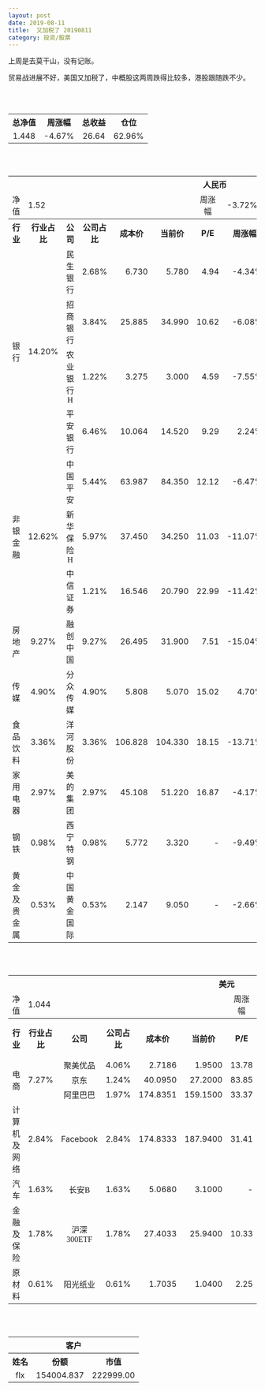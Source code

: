 ```yaml
---
layout: post
date: 2019-08-11
title:  又加税了 20190811
category: 投资/股票
---
```


上周是去莫干山，没有记账。

贸易战进展不好，美国又加税了，中概股这两周跌得比较多，港股跟随跌不少。

<br/>
<br/>

<table cellspacing="0" border="0">
	<tr>
		<th height="21" align="center"><font face="Noto Sans CJK SC Regular">总净值</font></th>
		<th align="center"><font face="Noto Sans CJK SC Regular">周涨幅</font></th>
		<th align="center"><font face="Noto Sans CJK SC Regular">总收益</font></th>
		<th align="center"><font face="Noto Sans CJK SC Regular">仓位</font></th>
	</tr>
	<tr>
		<td height="17" align="center" sdval="1.448" sdnum="1033;0;0.000">1.448</td>
		<td align="center" sdval="-0.0467" sdnum="1033;0;0.00%">-4.67%</td>
		<td align="center" sdval="26.64" sdnum="1033;0;0.00">26.64</td>
		<td align="center" sdval="0.6296" sdnum="1033;0;0.00%">62.96%</td>
	</tr>
</table>
<br />
<br />
<table>
	<tr>
		<th colspan="12"  height="21" align="center" valign="middle"><font face="Noto Sans CJK SC Regular">人民币</font></th>
		</tr>
	<tr>
		<td height="17" align="center"><font face="Noto Sans CJK SC Regular">净值</font></td>
		<td colspan="5"  align="left" valign="middle" sdval="1.52" sdnum="1033;">1.52</td>
		<td align="center"><font face="Noto Sans CJK SC Regular">周涨幅</font></td>
		<td colspan="5"  align="left" valign="middle" sdval="-0.0372" sdnum="1033;0;0.00%">-3.72%</td>
		</tr>
	<tr>
		<th height="21" align="center" valign="middle"><font face="Noto Sans CJK SC Regular">行业</font></th>
		<th align="center" valign="middle"><font face="Noto Sans CJK SC Regular">行业占比</font></th>
		<th align="center"><font face="Noto Sans CJK SC Regular">公司</font></th>
		<th align="center"><font face="Noto Sans CJK SC Regular">公司占比</font></th>
		<th align="center"><font face="Noto Sans CJK SC Regular">成本价</font></th>
		<th align="center"><font face="Noto Sans CJK SC Regular">当前价</font></th>
		<th align="center">P/E</th>
		<th align="center"><font face="Noto Sans CJK SC Regular">周涨幅</font></th>
		<th align="center"><font face="Noto Sans CJK SC Regular">总涨幅</font></th>
		<th align="left"><font face="Noto Sans CJK SC Regular">下一阶梯</font></th>
		<th align="left"><font face="Noto Sans CJK SC Regular">浮动止损价</font></th>
		<th align="center"><font face="Noto Sans CJK SC Regular">止损价</font></th>
	</tr>
	<tr>
		<td rowspan="4"  height="72" align="center" valign="middle"><font face="Noto Sans CJK SC Regular">银行</font></td>
		<td rowspan="4"  align="center" valign="middle" sdval="0.142" sdnum="1033;0;0.00%">14.20%</td>
		<td align="center"><font face="Noto Sans CJK SC Regular">民生银行</font></td>
		<td align="right" sdval="0.0268" sdnum="1033;0;0.00%">2.68%</td>
		<td align="right" sdval="6.73" sdnum="1033;0;0.000">6.730</td>
		<td align="right" sdval="5.78" sdnum="1033;0;0.000">5.780</td>
		<td align="right" sdval="4.94" sdnum="1033;0;0.00">4.94</td>
		<td align="right" sdval="-0.0434" sdnum="1033;0;0.00%">-4.34%</td>
		<td align="right" bgcolor="#CCFFCC" sdval="-0.142558989598811" sdnum="1033;0;0.00%"><font color="#006600">-14.26%</font></td>
		<td align="right" sdval="8.4125" sdnum="1033;0;0.000">8.413</td>
		<td align="right" sdval="0" sdnum="1033;0;0.000">0.000</td>
		<td align="right" sdval="0" sdnum="1033;0;0.000">0.000</td>
	</tr>
	<tr>
		<td align="center"><font face="Noto Sans CJK SC Regular">招商银行</font></td>
		<td align="right" sdval="0.0384" sdnum="1033;0;0.00%">3.84%</td>
		<td align="right" sdval="25.885" sdnum="1033;0;0.000">25.885</td>
		<td align="right" sdval="34.99" sdnum="1033;0;0.000">34.990</td>
		<td align="right" sdval="10.62" sdnum="1033;0;0.00">10.62</td>
		<td align="right" sdval="-0.0608" sdnum="1033;0;0.00%">-6.08%</td>
		<td align="right" bgcolor="#FFCCCC" sdval="0.350348116669886" sdnum="1033;0;0.00%"><font color="#CC0000">35.03%</font></td>
		<td align="right" bgcolor="#CCFFCC" sdval="40.4453125" sdnum="1033;0;0.000"><font color="#006600">40.445</font></td>
		<td align="right" bgcolor="#FFCCCC" sdval="29.76775" sdnum="1033;0;0.000"><font color="#CC0000">29.768</font></td>
		<td align="right" bgcolor="#FFCCCC" sdval="30.849" sdnum="1033;0;0.000"><font color="#CC0000">30.849</font></td>
	</tr>
	<tr>
		<td align="center"><font face="Noto Sans CJK SC Regular">农业银行H</font></td>
		<td align="right" sdval="0.0122" sdnum="1033;0;0.00%">1.22%</td>
		<td align="right" sdval="3.275" sdnum="1033;0;0.000">3.275</td>
		<td align="right" sdval="3" sdnum="1033;0;0.000">3.000</td>
		<td align="right" sdval="4.59" sdnum="1033;0;0.00">4.59</td>
		<td align="right" sdval="-0.0755" sdnum="1033;0;0.00%">-7.55%</td>
		<td align="right" bgcolor="#CCFFCC" sdval="-0.0853694656488551" sdnum="1033;0;0.00%"><font color="#006600">-8.54%</font></td>
		<td align="right" sdval="4.09375" sdnum="1033;0;0.000">4.094</td>
		<td align="right" sdval="0" sdnum="1033;0;0.000">0.000</td>
		<td align="right" sdval="0" sdnum="1033;0;0.000">0.000</td>
	</tr>
	<tr>
		<td align="center"><font face="Noto Sans CJK SC Regular">平安银行</font></td>
		<td align="right" sdval="0.0646" sdnum="1033;0;0.00%">6.46%</td>
		<td align="right" sdval="10.064" sdnum="1033;0;0.000">10.064</td>
		<td align="right" sdval="14.52" sdnum="1033;0;0.000">14.520</td>
		<td align="right" sdval="9.29" sdnum="1033;0;0.00">9.29</td>
		<td align="right" sdval="0.0224" sdnum="1033;0;0.00%">2.24%</td>
		<td align="right" bgcolor="#FFCCCC" sdval="0.441366295707472" sdnum="1033;0;0.00%"><font color="#CC0000">44.14%</font></td>
		<td align="right" bgcolor="#CCFFCC" sdval="15.725" sdnum="1033;0;0.000"><font color="#006600">15.725</font></td>
		<td align="right" bgcolor="#FFCCCC" sdval="11.5736" sdnum="1033;0;0.000"><font color="#CC0000">11.574</font></td>
		<td align="right" bgcolor="#FFCCCC" sdval="11.574" sdnum="1033;0;0.000"><font color="#CC0000">11.574</font></td>
	</tr>
	<tr>
		<td rowspan="3"  height="52" align="center" valign="middle"><font face="Noto Sans CJK SC Regular">非银金融</font></td>
		<td rowspan="3"  align="center" valign="middle" sdval="0.1262" sdnum="1033;0;0.00%">12.62%</td>
		<td align="center"><font face="Noto Sans CJK SC Regular">中国平安</font></td>
		<td align="right" sdval="0.0544" sdnum="1033;0;0.00%">5.44%</td>
		<td align="right" sdval="63.987" sdnum="1033;0;0.000">63.987</td>
		<td align="right" sdval="84.35" sdnum="1033;0;0.000">84.350</td>
		<td align="right" sdval="12.12" sdnum="1033;0;0.00">12.12</td>
		<td align="right" sdval="-0.0647" sdnum="1033;0;0.00%">-6.47%</td>
		<td align="right" bgcolor="#FFCCCC" sdval="0.316836516792473" sdnum="1033;0;0.00%"><font color="#CC0000">31.68%</font></td>
		<td align="right" bgcolor="#CCFFCC" sdval="99.9796875" sdnum="1033;0;0.000"><font color="#006600">99.980</font></td>
		<td align="right" bgcolor="#FFCCCC" sdval="73.58505" sdnum="1033;0;0.000"><font color="#CC0000">73.585</font></td>
		<td align="right" bgcolor="#FFCCCC" sdval="73.585" sdnum="1033;0;0.000"><font color="#CC0000">73.585</font></td>
	</tr>
	<tr>
		<td align="center"><font face="Noto Sans CJK SC Regular">新华保险H</font></td>
		<td align="right" sdval="0.0597" sdnum="1033;0;0.00%">5.97%</td>
		<td align="right" sdval="37.45" sdnum="1033;0;0.000">37.450</td>
		<td align="right" sdval="34.25" sdnum="1033;0;0.000">34.250</td>
		<td align="right" sdval="11.03" sdnum="1033;0;0.00">11.03</td>
		<td align="right" sdval="-0.1107" sdnum="1033;0;0.00%">-11.07%</td>
		<td align="right" bgcolor="#CCFFCC" sdval="-0.0868472630173566" sdnum="1033;0;0.00%"><font color="#006600">-8.68%</font></td>
		<td align="right" sdval="46.8125" sdnum="1033;0;0.000">46.813</td>
		<td align="right" sdval="0" sdnum="1033;0;0.000">0.000</td>
		<td align="right" sdval="0" sdnum="1033;0;0.000">0.000</td>
	</tr>
	<tr>
		<td align="center"><font face="Noto Sans CJK SC Regular">中信证券</font></td>
		<td align="right" sdval="0.0121" sdnum="1033;0;0.00%">1.21%</td>
		<td align="right" sdval="16.546" sdnum="1033;0;0.000">16.546</td>
		<td align="right" sdval="20.79" sdnum="1033;0;0.000">20.790</td>
		<td align="right" sdval="22.99" sdnum="1033;0;0.00">22.99</td>
		<td align="right" sdval="-0.1142" sdnum="1033;0;0.00%">-11.42%</td>
		<td align="right" bgcolor="#FFCCCC" sdval="0.255097038559168" sdnum="1033;0;0.00%"><font color="#CC0000">25.51%</font></td>
		<td align="right" bgcolor="#CCFFCC" sdval="25.853125" sdnum="1033;0;0.000"><font color="#006600">25.853</font></td>
		<td align="right" bgcolor="#FFCCCC" sdval="19.0279" sdnum="1033;0;0.000"><font color="#CC0000">19.028</font></td>
		<td align="right" bgcolor="#FFCCCC" sdval="19.43" sdnum="1033;0;0.000"><font color="#CC0000">19.430</font></td>
	</tr>
	<tr>
		<td height="17" align="center" valign="middle"><font face="Noto Sans CJK SC Regular">房地产</font></td>
		<td align="center" valign="middle" sdval="0.0927" sdnum="1033;0;0.00%">9.27%</td>
		<td align="center"><font face="Noto Sans CJK SC Regular">融创中国</font></td>
		<td align="right" sdval="0.0927" sdnum="1033;0;0.00%">9.27%</td>
		<td align="right" sdval="26.495" sdnum="1033;0;0.000">26.495</td>
		<td align="right" sdval="31.9" sdnum="1033;0;0.000">31.900</td>
		<td align="right" sdval="7.51" sdnum="1033;0;0.00">7.51</td>
		<td align="right" sdval="-0.1504" sdnum="1033;0;0.00%">-15.04%</td>
		<td align="right" bgcolor="#FFCCCC" sdval="0.202600754859407" sdnum="1033;0;0.00%"><font color="#CC0000">20.26%</font></td>
		<td align="right" sdval="33.11875" sdnum="1033;0;0.000">33.119</td>
		<td align="right" sdval="0" sdnum="1033;0;0.000">0.000</td>
		<td align="right" bgcolor="#FFCCCC" sdval="38.884" sdnum="1033;0;0.000"><font color="#CC0000">38.884</font></td>
	</tr>
	<tr>
		<td height="17" align="center" valign="middle"><font face="Noto Sans CJK SC Regular">传媒</font></td>
		<td align="center" valign="middle" sdval="0.049" sdnum="1033;0;0.00%">4.90%</td>
		<td align="center"><font face="Noto Sans CJK SC Regular">分众传媒</font></td>
		<td align="right" sdval="0.049" sdnum="1033;0;0.00%">4.90%</td>
		<td align="right" sdval="5.808" sdnum="1033;0;0.000">5.808</td>
		<td align="right" sdval="5.07" sdnum="1033;0;0.000">5.070</td>
		<td align="right" sdval="15.02" sdnum="1033;0;0.00">15.02</td>
		<td align="right" sdval="0.047" sdnum="1033;0;0.00%">4.70%</td>
		<td align="right" bgcolor="#CCFFCC" sdval="-0.128466115702479" sdnum="1033;0;0.00%"><font color="#006600">-12.85%</font></td>
		<td align="right" sdval="7.26" sdnum="1033;0;0.000">7.260</td>
		<td align="right" sdval="0" sdnum="1033;0;0.000">0.000</td>
		<td align="right" sdval="0" sdnum="1033;0;0.000">0.000</td>
	</tr>
	<tr>
		<td height="17" align="center" valign="middle"><font face="Noto Sans CJK SC Regular">食品饮料</font></td>
		<td align="center" valign="middle" sdval="0.0336" sdnum="1033;0;0.00%">3.36%</td>
		<td align="center"><font face="Noto Sans CJK SC Regular">洋河股份</font></td>
		<td align="right" sdval="0.0336" sdnum="1033;0;0.00%">3.36%</td>
		<td align="right" sdval="106.828" sdnum="1033;0;0.000">106.828</td>
		<td align="right" sdval="104.33" sdnum="1033;0;0.000">104.330</td>
		<td align="right" sdval="18.15" sdnum="1033;0;0.00">18.15</td>
		<td align="right" sdval="-0.1371" sdnum="1033;0;0.00%">-13.71%</td>
		<td align="right" bgcolor="#CCFFCC" sdval="-0.0247833826337666" sdnum="1033;0;0.00%"><font color="#006600">-2.48%</font></td>
		<td align="right" sdval="133.535" sdnum="1033;0;0.000">133.535</td>
		<td align="right" sdval="0" sdnum="1033;0;0.000">0.000</td>
		<td align="right" sdval="0" sdnum="1033;0;0.000">0.000</td>
	</tr>
	<tr>
		<td height="17" align="center" valign="middle"><font face="Noto Sans CJK SC Regular">家用电器</font></td>
		<td align="center" valign="middle" sdval="0.0297" sdnum="1033;0;0.00%">2.97%</td>
		<td align="center"><font face="Noto Sans CJK SC Regular">美的集团</font></td>
		<td align="right" sdval="0.0297" sdnum="1033;0;0.00%">2.97%</td>
		<td align="right" sdval="45.108" sdnum="1033;0;0.000">45.108</td>
		<td align="right" sdval="51.22" sdnum="1033;0;0.000">51.220</td>
		<td align="right" sdval="16.87" sdnum="1033;0;0.00">16.87</td>
		<td align="right" sdval="-0.0417" sdnum="1033;0;0.00%">-4.17%</td>
		<td align="right" bgcolor="#FFCCCC" sdval="0.134097029351778" sdnum="1033;0;0.00%"><font color="#CC0000">13.41%</font></td>
		<td align="right" sdval="56.385" sdnum="1033;0;0.000">56.385</td>
		<td align="right" sdval="0" sdnum="1033;0;0.000">0.000</td>
		<td align="right" sdval="0" sdnum="1033;0;0.000">0.000</td>
	</tr>
	<tr>
		<td height="17" align="center"><font face="Noto Sans CJK SC Regular">钢铁</font></td>
		<td align="center" valign="middle" sdval="0.0098" sdnum="1033;0;0.00%">0.98%</td>
		<td align="center"><font face="Noto Sans CJK SC Regular">西宁特钢</font></td>
		<td align="right" sdval="0.0098" sdnum="1033;0;0.00%">0.98%</td>
		<td align="right" sdval="5.772" sdnum="1033;0;0.000">5.772</td>
		<td align="right" sdval="3.32" sdnum="1033;0;0.000">3.320</td>
		<td align="right" sdnum="1033;0;0.00">-</td>
		<td align="right" sdval="-0.0949" sdnum="1033;0;0.00%">-9.49%</td>
		<td align="right" bgcolor="#CCFFCC" sdval="-0.426209424809425" sdnum="1033;0;0.00%"><font color="#006600">-42.62%</font></td>
		<td align="right" sdval="7.215" sdnum="1033;0;0.000">7.215</td>
		<td align="right" sdval="0" sdnum="1033;0;0.000">0.000</td>
		<td align="right" sdval="0" sdnum="1033;0;0.000">0.000</td>
	</tr>
	<tr>
		<td height="17" align="center"><font face="Noto Sans CJK SC Regular">黄金及贵金属</font></td>
		<td align="center" valign="middle" sdval="0.0053" sdnum="1033;0;0.00%">0.53%</td>
		<td align="center"><font face="Noto Sans CJK SC Regular">中国黄金国际</font></td>
		<td align="right" sdval="0.0053" sdnum="1033;0;0.00%">0.53%</td>
		<td align="right" sdval="2.147" sdnum="1033;0;0.000">2.147</td>
		<td align="right" sdval="9.05" sdnum="1033;0;0.000">9.050</td>
		<td align="right" sdnum="1033;0;0.00">-</td>
		<td align="right" sdval="-0.0266" sdnum="1033;0;0.00%">-2.66%</td>
		<td align="right" bgcolor="#FFCCCC" sdval="3.21378397764322" sdnum="1033;0;0.00%"><font color="#CC0000">321.38%</font></td>
		<td align="right" bgcolor="#CCFFCC" sdval="10.2376937866211" sdnum="1033;0;0.000"><font color="#006600">10.238</font></td>
		<td align="right" bgcolor="#FFCCCC" sdval="7.53494262695312" sdnum="1033;0;0.000"><font color="#CC0000">7.535</font></td>
		<td align="right" sdval="0" sdnum="1033;0;0.000">0.000</td>
	</tr>
</table>
<br />
<br />
<table>
	<tr>
		<th colspan="12"  height="21" align="center" valign="middle"><font face="Noto Sans CJK SC Regular">美元</font></th>
		</tr>
	<tr>
		<td height="17" align="center"><font face="Noto Sans CJK SC Regular">净值</font></td>
		<td colspan="5"  align="left" valign="middle" sdval="1.044" sdnum="1033;">1.044</td>
		<td align="center"><font face="Noto Sans CJK SC Regular">周涨幅</font></td>
		<td colspan="5"  align="left" valign="middle" sdval="-0.1351" sdnum="1033;0;0.00%">-13.51%</td>
		</tr>
	<tr>
		<th height="22" align="center" valign="middle"><font face="Noto Sans CJK SC Regular">行业</font></th>
		<th align="center" valign="middle"><font face="Noto Sans CJK SC Regular">行业占比</font></th>
		<th align="center"><font face="Noto Sans CJK SC Regular">公司</font></th>
		<th align="center"><font face="Noto Sans CJK SC Regular">公司占比</font></th>
		<th align="center"><font face="Noto Sans CJK SC Regular">成本价</font></th>
		<th align="center"><font face="Noto Sans CJK SC Regular">当前价</font></th>
		<th align="center">P/E</th>
		<th align="center"><font face="Noto Sans CJK SC Regular">周涨幅</font></th>
		<th align="center"><font face="Noto Sans CJK SC Regular">总涨幅</font></th>
		<th align="left"><font face="Noto Sans CJK SC Regular">下一阶梯</font></th>
		<th align="left"><font face="Noto Sans CJK SC Regular">浮动止损价</font></th>
		<th align="center"><font face="Noto Sans CJK SC Regular">止损价</font></th>
	</tr>
	<tr>
		<td rowspan="3"  height="51" align="center" valign="middle"><font face="Noto Sans CJK SC Regular">电商</font></td>
		<td rowspan="3"  align="center" valign="middle" sdval="0.0727" sdnum="1033;0;0.00%">7.27%</td>
		<td align="center" sdnum="1033;0;0.00%"><font face="Noto Sans CJK SC Regular">聚美优品</font></td>
		<td align="right" sdval="0.0406" sdnum="1033;0;0.00%">4.06%</td>
		<td align="right" sdval="2.7186" sdnum="1033;0;0.0000">2.7186</td>
		<td align="right" sdval="1.95" sdnum="1033;0;0.0000">1.9500</td>
		<td align="right" sdval="13.78" sdnum="1033;0;0.00">13.78</td>
		<td align="right" sdval="-0.2211" sdnum="1033;0;0.00%">-22.11%</td>
		<td align="right" bgcolor="#CCFFCC" sdval="-0.284119046568086" sdnum="1033;0;0.00%"><font color="#006600">-28.41%</font></td>
		<td align="right" sdval="3.39825" sdnum="1033;0;0.000">3.398</td>
		<td align="right" sdval="0" sdnum="1033;0;0.000">0.000</td>
		<td align="right" sdval="0" sdnum="1033;0;0.000">0.000</td>
	</tr>
	<tr>
		<td align="center" sdnum="1033;0;0.00%"><font face="Noto Sans CJK SC Regular">京东</font></td>
		<td align="right" sdval="0.0124" sdnum="1033;0;0.00%">1.24%</td>
		<td align="right" sdval="40.095" sdnum="1033;0;0.0000">40.0950</td>
		<td align="right" sdval="27.2" sdnum="1033;0;0.0000">27.2000</td>
		<td align="right" sdval="83.85" sdnum="1033;0;0.00">83.85</td>
		<td align="right" sdval="-0.1447" sdnum="1033;0;0.00%">-14.47%</td>
		<td align="right" bgcolor="#CCFFCC" sdval="-0.323011173463025" sdnum="1033;0;0.00%"><font color="#006600">-32.30%</font></td>
		<td align="right" sdval="50.11875" sdnum="1033;0;0.000">50.119</td>
		<td align="right" sdval="0" sdnum="1033;0;0.000">0.000</td>
		<td align="right" sdval="0" sdnum="1033;0;0.000">0.000</td>
	</tr>
	<tr>
		<td align="center" sdnum="1033;0;0.00%"><font face="Noto Sans CJK SC Regular">阿里巴巴</font></td>
		<td align="right" sdval="0.0197" sdnum="1033;0;0.00%">1.97%</td>
		<td align="right" sdval="174.8351" sdnum="1033;0;0.0000">174.8351</td>
		<td align="right" sdval="159.15" sdnum="1033;0;0.0000">159.1500</td>
		<td align="right" sdval="33.37" sdnum="1033;0;0.00">33.37</td>
		<td align="right" sdval="-0.111" sdnum="1033;0;0.00%">-11.10%</td>
		<td align="right" bgcolor="#CCFFCC" sdval="-0.0911136787750286" sdnum="1033;0;0.00%"><font color="#006600">-9.11%</font></td>
		<td align="right" sdval="218.543875" sdnum="1033;0;0.000">218.544</td>
		<td align="right" sdval="0" sdnum="1033;0;0.000">0.000</td>
		<td align="right" sdval="0" sdnum="1033;0;0.000">0.000</td>
	</tr>
	<tr>
		<td height="17" align="center"><font face="Noto Sans CJK SC Regular">计算机及网络</font></td>
		<td align="center" sdval="0.0284" sdnum="1033;0;0.00%">2.84%</td>
		<td align="center" sdnum="1033;0;0.00%">Facebook</td>
		<td align="right" sdval="0.0284" sdnum="1033;0;0.00%">2.84%</td>
		<td align="right" sdval="174.8333" sdnum="1033;0;0.0000">174.8333</td>
		<td align="right" sdval="187.94" sdnum="1033;0;0.0000">187.9400</td>
		<td align="right" sdval="31.41" sdnum="1033;0;0.00">31.41</td>
		<td align="right" sdval="-0.0599" sdnum="1033;0;0.00%">-5.99%</td>
		<td align="right" bgcolor="#FFCCCC" sdval="0.0735668398411513" sdnum="1033;0;0.00%"><font color="#CC0000">7.36%</font></td>
		<td align="right" sdval="218.541625" sdnum="1033;0;0.000">218.542</td>
		<td align="right" sdval="0" sdnum="1033;0;0.000">0.000</td>
		<td align="right" sdval="0" sdnum="1033;0;0.000">0.000</td>
	</tr>
	<tr>
		<td height="22" align="center" valign="middle"><font face="Noto Sans CJK SC Regular">汽车</font></td>
		<td align="center" sdval="0.0163" sdnum="1033;0;0.00%">1.63%</td>
		<td align="center" sdnum="1033;0;0.00%"><font face="Noto Sans CJK SC Regular">长安B</font></td>
		<td align="right" sdval="0.0163" sdnum="1033;0;0.00%">1.63%</td>
		<td align="right" sdval="5.068" sdnum="1033;0;0.0000">5.0680</td>
		<td align="right" sdval="3.1" sdnum="1033;0;0.0000">3.1000</td>
		<td align="right" sdnum="1033;0;0.00">-</td>
		<td align="right" sdval="-0.0465" sdnum="1033;0;0.00%">-4.65%</td>
		<td align="right" bgcolor="#CCFFCC" sdval="-0.389718863456985" sdnum="1033;0;0.00%"><font color="#006600">-38.97%</font></td>
		<td align="right" sdval="6.335" sdnum="1033;0;0.000">6.335</td>
		<td align="right" sdval="0" sdnum="1033;0;0.000">0.000</td>
		<td align="right" sdval="0" sdnum="1033;0;0.000">0.000</td>
	</tr>
	<tr>
		<td height="21" align="center"><font face="Noto Sans CJK SC Regular"> 金融及保险</font></td>
		<td align="center" sdval="0.0178" sdnum="1033;0;0.00%">1.78%</td>
		<td align="center" sdnum="1033;0;0.00%"><font face="Noto Sans CJK SC Regular">沪深300ETF</font></td>
		<td align="right" sdval="0.0178" sdnum="1033;0;0.00%">1.78%</td>
		<td align="right" sdval="27.4033" sdnum="1033;0;0.0000">27.4033</td>
		<td align="right" sdval="25.94" sdnum="1033;0;0.0000">25.9400</td>
		<td align="right" sdval="10.33" sdnum="1033;0;0.00">10.33</td>
		<td align="right" sdval="-0.0868" sdnum="1033;0;0.00%">-8.68%</td>
		<td align="right" bgcolor="#CCFFCC" sdval="-0.0868" sdnum="1033;0;0.00%"><font color="#006600">-8.68%</font></td>
		<td align="right" sdval="34.254125" sdnum="1033;0;0.000">34.254</td>
		<td align="right" sdval="0" sdnum="1033;0;0.000">0.000</td>
		<td align="right" sdval="0" sdnum="1033;0;0.000">0.000</td>
	</tr>
	<tr>
		<td height="17" align="center"><font face="Noto Sans CJK SC Regular">原材料</font></td>
		<td align="center" sdval="0.0061" sdnum="1033;0;0.00%">0.61%</td>
		<td align="center" sdnum="1033;0;0.00%"><font face="Noto Sans CJK SC Regular">阳光纸业</font></td>
		<td align="right" sdval="0.0061" sdnum="1033;0;0.00%">0.61%</td>
		<td align="right" sdval="1.7035" sdnum="1033;0;0.0000">1.7035</td>
		<td align="right" sdval="1.04" sdnum="1033;0;0.0000">1.0400</td>
		<td align="right" sdval="2.25" sdnum="1033;0;0.00">2.25</td>
		<td align="right" sdval="-0.1055" sdnum="1033;0;0.00%">-10.55%</td>
		<td align="right" bgcolor="#CCFFCC" sdval="-0.390892221896096" sdnum="1033;0;0.00%"><font color="#006600">-39.09%</font></td>
		<td align="right" sdval="2.129375" sdnum="1033;0;0.000">2.129</td>
		<td align="right" sdval="0" sdnum="1033;0;0.000">0.000</td>
		<td align="right" sdval="0" sdnum="1033;0;0.000">0.000</td>
	</tr>
</table>
<br />
<br />
<table>
	<tr>
		<th colspan="12"  height="21" align="center" valign="middle"><font face="Noto Sans CJK SC Regular">客户</font></th>
		</tr>
	<tr>
		<th height="22" align="center"><font face="Noto Sans CJK SC Regular">姓名</font></th>
		<th align="center"><font face="Noto Sans CJK SC Regular">份额</font></th>
		<th align="center"><font face="Noto Sans CJK SC Regular">市值</font></th>
	</tr>
	<tr>
		<td height="17" align="center">flx</td>
		<td align="center" sdval="154004.837" sdnum="1033;">154004.837</td>
		<td align="center" sdval="222999.003976" sdnum="1033;0;0.00">222999.00</td>
	</tr>
</table>
